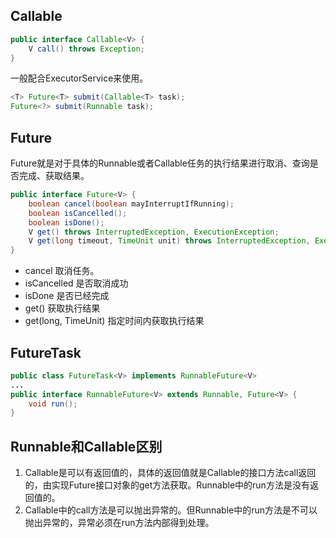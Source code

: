 ## Callable
```Java
public interface Callable<V> {
    V call() throws Exception;
}
```
一般配合ExecutorService来使用。
```Java
<T> Future<T> submit(Callable<T> task);
Future<?> submit(Runnable task);
```
## Future
Future就是对于具体的Runnable或者Callable任务的执行结果进行取消、查询是否完成、获取结果。
```Java
public interface Future<V> {
    boolean cancel(boolean mayInterruptIfRunning);
    boolean isCancelled();
    boolean isDone();
    V get() throws InterruptedException, ExecutionException;
    V get(long timeout, TimeUnit unit) throws InterruptedException, ExecutionException, TimeoutException;
}
```
- cancel 取消任务。
- isCancelled 是否取消成功
- isDone 是否已经完成
- get() 获取执行结果
- get(long, TimeUnit) 指定时间内获取执行结果
## FutureTask
```Java
public class FutureTask<V> implements RunnableFuture<V>
...
public interface RunnableFuture<V> extends Runnable, Future<V> {
    void run();
}

```
## Runnable和Callable区别
1. Callable是可以有返回值的，具体的返回值就是Callable的接口方法call返回的，由实现Future接口对象的get方法获取。Runnable中的run方法是没有返回值的。
2. Callable中的call方法是可以抛出异常的。但Runnable中的run方法是不可以抛出异常的，异常必须在run方法内部得到处理。